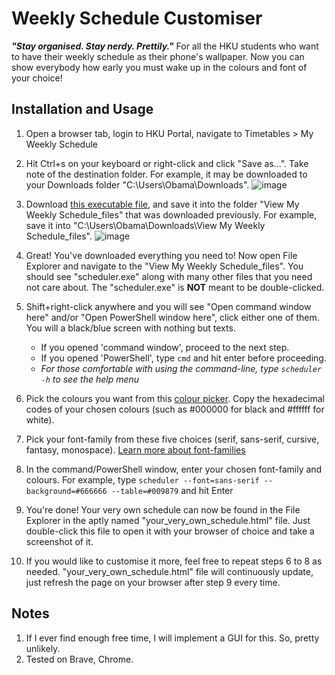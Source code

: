 # Weekly Schedule Customiser
***"Stay organised. Stay nerdy. Prettily."***
For all the HKU students who want to have their weekly schedule as their phone's wallpaper. Now you can show everybody how early you must wake up in the colours and font of your choice!

## Installation and Usage
1. Open a browser tab, login to HKU Portal, navigate to Timetables > My Weekly Schedule
2. Hit Ctrl+s on your keyboard or right-click and click "Save as...". Take note of the destination folder. For example, it may be downloaded to your Downloads folder "C:\Users\Obama\Downloads".
![image](https://user-images.githubusercontent.com/48514988/151181148-71cda7ce-fef0-4808-a0c0-6a637ee41d92.png)

3. Download [this executable file](https://github.com/DarrenChangJR/Weekly-Schedule-Customiser/releases/download/v1.0/scheduler.exe), and save it into the folder "View My Weekly Schedule_files" that was downloaded previously. For example, save it into "C:\Users\Obama\Downloads\View My Weekly Schedule_files".
![image](https://user-images.githubusercontent.com/48514988/151181503-0ec2997b-18d8-44f1-a544-ec6e269edefd.png)

4. Great! You've downloaded everything you need to! Now open File Explorer and navigate to the "View My Weekly Schedule_files". You should see "scheduler.exe" along with many other files that you need not care about. The "scheduler.exe" is **NOT** meant to be double-clicked.
5. Shift+right-click anywhere and you will see "Open command window here" and/or "Open PowerShell window here", click either one of them. You will a black/blue screen with nothing but texts.
    * If you opened 'command window', proceed to the next step.
    * If you opened 'PowerShell', type `cmd` and hit enter before proceeding.
    * *For those comfortable with using the command-line, type `scheduler -h` to see the help menu*
6. Pick the colours you want from this [colour picker](https://www.w3schools.com/colors/colors_picker.asp). Copy the hexadecimal codes of your chosen colours (such as #000000 for black and #ffffff for white).
7. Pick your font-family from these five choices (serif, sans-serif, cursive, fantasy, monospace). [Learn more about font-families](https://www.masterclass.com/articles/font-family-guide#5-generic-font-families)
8. In the command/PowerShell window, enter your chosen font-family and colours. For example, type  `scheduler --font=sans-serif --background=#666666 --table=#009879`  and hit Enter

9. You're done! Your very own schedule can now be found in the File Explorer in the aptly named "your_very_own_schedule.html" file. Just double-click this file to open it with your browser of choice and take a screenshot of it.  

10. If you would like to customise it more, feel free to repeat steps 6 to 8 as needed. "your_very_own_schedule.html" file will continuously update, just refresh the page on your browser after step 9 every time.
## Notes
1. If I ever find enough free time, I will implement a GUI for this. So, pretty unlikely.
2. Tested on Brave, Chrome.
